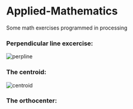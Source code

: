 # Applied-Mathematics
Some math exercises programmed in processing

### Perpendicular line excercise: 
![perpline](https://user-images.githubusercontent.com/31830553/48493989-3549c700-e82d-11e8-9700-8b18a5e9726d.png)

### The centroid:
![centroid](https://user-images.githubusercontent.com/31830553/48494338-fa945e80-e82d-11e8-87b7-8b683a203633.png)

### The orthocenter:
